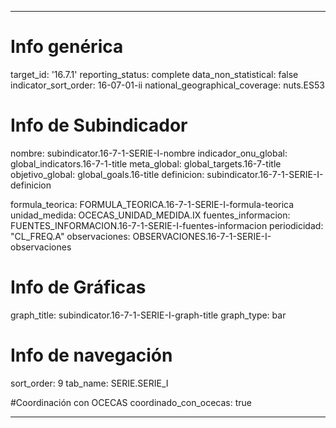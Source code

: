 ---

# Info genérica
target_id: '16.7.1'
reporting_status: complete
data_non_statistical: false
indicator_sort_order: 16-07-01-ii
national_geographical_coverage: nuts.ES53

# Info de Subindicador
nombre: subindicator.16-7-1-SERIE-I-nombre
indicador_onu_global: global_indicators.16-7-1-title
meta_global: global_targets.16-7-title
objetivo_global: global_goals.16-title
definicion: subindicator.16-7-1-SERIE-I-definicion

formula_teorica: FORMULA_TEORICA.16-7-1-SERIE-I-formula-teorica
unidad_medida: OCECAS_UNIDAD_MEDIDA.IX
fuentes_informacion: FUENTES_INFORMACION.16-7-1-SERIE-I-fuentes-informacion
periodicidad: "CL_FREQ.A"
observaciones: OBSERVACIONES.16-7-1-SERIE-I-observaciones

# Info de Gráficas
graph_title: subindicator.16-7-1-SERIE-I-graph-title
graph_type: bar

# Info de navegación
sort_order: 9
tab_name: SERIE.SERIE_I

#Coordinación con OCECAS
coordinado_con_ocecas: true

---